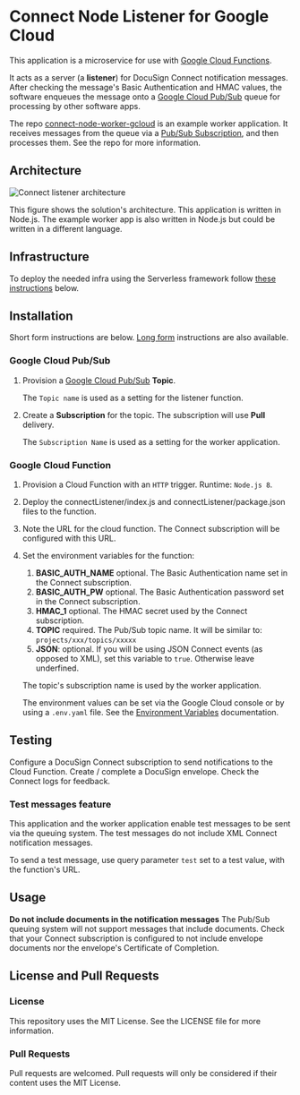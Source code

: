 # Connect Node Listener for Google Cloud

This application is a microservice for use with 
[Google Cloud Functions](https://cloud.google.com/functions/).

It acts as a server (a **listener**) for DocuSign
Connect notification messages. After checking the 
message's Basic Authentication and HMAC values,
the software enqueues the message onto a
[Google Cloud Pub/Sub](https://cloud.google.com/pubsub/)
queue for processing by other software apps.

The repo 
[connect-node-worker-gcloud](../../../connect-node-worker-gcloud)
is an example worker application.
It receives messages from the queue
via a 
[Pub/Sub Subscription](https://cloud.google.com/pubsub/docs/subscriber),
and then processes
them. See the repo for more information.

## Architecture
![Connect listener architecture](docs/connect_listener_architecture.png)

This figure shows the solution's architecture. 
This application is written in Node.js. 
The example worker app is also written in Node.js but 
could be written in a different language.

## Infrastructure

To deploy the needed infra using the Serverless framework follow [these instructions](connectListener/INFRA.md) below. 

## Installation

Short form instructions are below. 
[Long form](INSTALLATION.md) instructions are also available.

### Google Cloud Pub/Sub
1. Provision a 
   [Google Cloud Pub/Sub](https://cloud.google.com/pubsub/) **Topic**.

   The `Topic name` is used as a setting for the listener function. 
1. Create a **Subscription** for the topic. 
   The subscription will use **Pull** delivery.

   The `Subscription Name` is used as a setting for
   the worker application.

### Google Cloud Function
1. Provision a Cloud Function with an `HTTP` trigger. 
   Runtime: `Node.js 8`.
1. Deploy the connectListener/index.js and
   connectListener/package.json files to
   the function.
1. Note the URL for the cloud function.
   The Connect subscription will be configured with this URL.
1. Set the environment variables for the function:
   1. **BASIC_AUTH_NAME** optional. The Basic Authentication
      name set in the Connect subscription.
   1. **BASIC_AUTH_PW** optional. The Basic Authentication
      password set in the Connect subscription.
   1. **HMAC_1** optional. The HMAC secret used by the
      Connect subscription.
   1. **TOPIC** required. The Pub/Sub topic name. It will be
      similar to: `projects/xxx/topics/xxxxx`
   1. **JSON**: optional. If you will be using JSON Connect events (as opposed to XML), set this variable to `true`. Otherwise leave underfined.

   The topic's subscription name is used by the 
   worker application.

   The environment values can be set via the 
   Google Cloud console or by using a `.env.yaml` file.
   See the 
   [Environment Variables](https://cloud.google.com/functions/docs/env-var)
   documentation.

## Testing
Configure a DocuSign Connect subscription to send notifications to
the Cloud Function. Create / complete a DocuSign envelope.
Check the Connect logs for feedback.

### Test messages feature
This application and the worker application enable test
messages to be sent via the queuing system. The test
messages do not include XML Connect notification
messages. 

To send a test message, use query parameter `test` set to
a test value, with the function's URL. 

## Usage
**Do not include documents in the notification messages**
The Pub/Sub queuing system will not support messages that
include documents. Check that your Connect subscription
is configured to not include envelope documents nor the
envelope's Certificate of Completion.

## License and Pull Requests

### License
This repository uses the MIT License. See the LICENSE file for more information.

### Pull Requests
Pull requests are welcomed. Pull requests will only be considered if their content
uses the MIT License.

